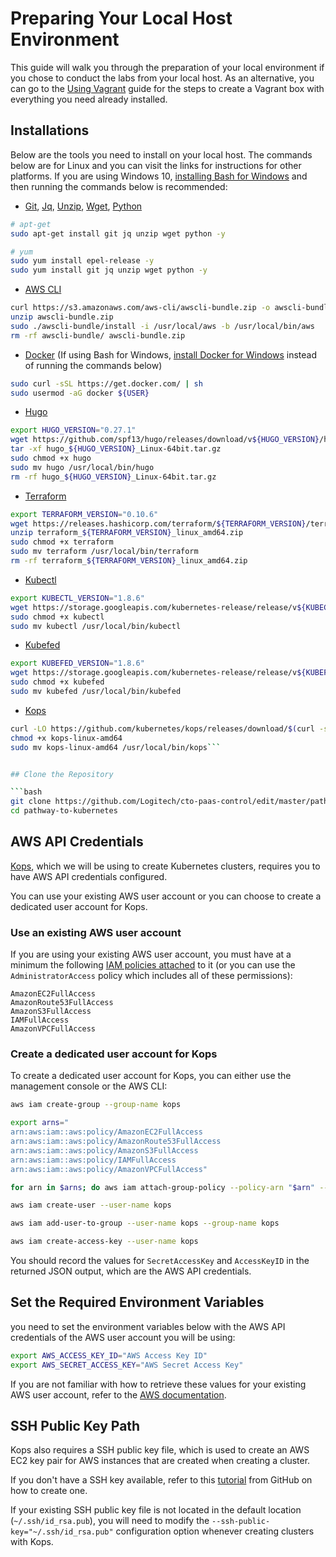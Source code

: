 # Preparing Your Local Host Environment

This guide will walk you through the preparation of your local environment if you chose to conduct the labs from your local host. As an alternative, you can go to the [Using Vagrant](/docs/using-vagrant.md) guide for the steps to create a Vagrant box with everything you need already installed.


## Installations

Below are the tools you need to install on your local host. The commands below are for Linux and you can visit the links for instructions for other platforms. If you are using Windows 10, [installing Bash for Windows](https://msdn.microsoft.com/en-us/commandline/wsl/install_guide) and then running the commands below is recommended:

* [Git](https://git-scm.com/book/en/v2/Getting-Started-Installing-Git), [Jq](https://stedolan.github.io/jq/download/), [Unzip](http://www.brocade.com/content/html/en/software-installation-guide/SDN-Controller-2.1.0-Software-Installation/GUID-0E81C58A-6F32-4862-9B0C-84F2DC8BA238.html), [Wget](https://www.gnu.org/software/wget/), [Python](https://www.python.org/downloads/)

```bash
# apt-get
sudo apt-get install git jq unzip wget python -y

# yum
sudo yum install epel-release -y
sudo yum install git jq unzip wget python -y
```

* [AWS CLI](http://docs.aws.amazon.com/cli/latest/userguide/installing.html)

```bash
curl https://s3.amazonaws.com/aws-cli/awscli-bundle.zip -o awscli-bundle.zip
unzip awscli-bundle.zip
sudo ./awscli-bundle/install -i /usr/local/aws -b /usr/local/bin/aws
rm -rf awscli-bundle/ awscli-bundle.zip
```

* [Docker](https://docs.docker.com/engine/installation/) (If using Bash for Windows, [install Docker for Windows](https://www.docker.com/docker-windows) instead of running the commands below)

```bash
sudo curl -sSL https://get.docker.com/ | sh
sudo usermod -aG docker ${USER}
```

* [Hugo](https://gohugo.io/overview/installing/)

```bash
export HUGO_VERSION="0.27.1"
wget https://github.com/spf13/hugo/releases/download/v${HUGO_VERSION}/hugo_${HUGO_VERSION}_Linux-64bit.tar.gz
tar -xf hugo_${HUGO_VERSION}_Linux-64bit.tar.gz
sudo chmod +x hugo
sudo mv hugo /usr/local/bin/hugo
rm -rf hugo_${HUGO_VERSION}_Linux-64bit.tar.gz
```

* [Terraform](https://www.terraform.io/downloads.html)

```bash
export TERRAFORM_VERSION="0.10.6"
wget https://releases.hashicorp.com/terraform/${TERRAFORM_VERSION}/terraform_${TERRAFORM_VERSION}_linux_amd64.zip
unzip terraform_${TERRAFORM_VERSION}_linux_amd64.zip
sudo chmod +x terraform
sudo mv terraform /usr/local/bin/terraform
rm -rf terraform_${TERRAFORM_VERSION}_linux_amd64.zip
```

* [Kubectl](https://kubernetes.io/docs/tasks/kubectl/install/)

```bash
export KUBECTL_VERSION="1.8.6"
wget https://storage.googleapis.com/kubernetes-release/release/v${KUBECTL_VERSION}/bin/linux/amd64/kubectl
sudo chmod +x kubectl
sudo mv kubectl /usr/local/bin/kubectl
```

* [Kubefed](https://kubernetes.io/docs/tutorials/federation/set-up-cluster-federation-kubefed/#getting-kubefed)

```bash
export KUBEFED_VERSION="1.8.6"
wget https://storage.googleapis.com/kubernetes-release/release/v${KUBEFED_VERSION}/bin/linux/amd64/kubefed
sudo chmod +x kubefed
sudo mv kubefed /usr/local/bin/kubefed
```

* [Kops](https://github.com/kubernetes/kops#installing)

```bash
curl -LO https://github.com/kubernetes/kops/releases/download/$(curl -s https://api.github.com/repos/kubernetes/kops/releases/latest | grep tag_name | cut -d '"' -f 4)/kops-linux-amd64
chmod +x kops-linux-amd64
sudo mv kops-linux-amd64 /usr/local/bin/kops```


## Clone the Repository

```bash
git clone https://github.com/Logitech/cto-paas-control/edit/master/pathway-to-kubernetes
cd pathway-to-kubernetes
```


## AWS API Credentials

[Kops](https://github.com/kubernetes/kops#kubernetes-operations-kops), which we will be using to create Kubernetes clusters, requires you to have AWS API credentials configured. 

You can use your existing AWS user account or you can choose to create a dedicated user account for Kops.

### Use an existing AWS user account

If you are using your existing AWS user account, you must have at a minimum the following [IAM policies attached](http://docs.aws.amazon.com/IAM/latest/UserGuide/access_policies_managed-using.html#policies_using-managed-console) to it (or you can use the `AdministratorAccess` policy which includes all of these permissions):

```console
AmazonEC2FullAccess
AmazonRoute53FullAccess
AmazonS3FullAccess
IAMFullAccess
AmazonVPCFullAccess
```

### Create a dedicated user account for Kops

To create a dedicated user account for Kops, you can either use the management console or the AWS CLI:

```bash
aws iam create-group --group-name kops

export arns="
arn:aws:iam::aws:policy/AmazonEC2FullAccess
arn:aws:iam::aws:policy/AmazonRoute53FullAccess
arn:aws:iam::aws:policy/AmazonS3FullAccess
arn:aws:iam::aws:policy/IAMFullAccess
arn:aws:iam::aws:policy/AmazonVPCFullAccess"

for arn in $arns; do aws iam attach-group-policy --policy-arn "$arn" --group-name kops; done

aws iam create-user --user-name kops

aws iam add-user-to-group --user-name kops --group-name kops

aws iam create-access-key --user-name kops
```

You should record the values for `SecretAccessKey` and `AccessKeyID` in the returned JSON output, which are the AWS API credentials.

## Set the Required Environment Variables

you need to set the environment variables below with the AWS API credentials of the AWS user account you will be using:

```bash
export AWS_ACCESS_KEY_ID="AWS Access Key ID"
export AWS_SECRET_ACCESS_KEY="AWS Secret Access Key"
```

If you are not familiar with how to retrieve these values for your existing AWS user account, refer to the [AWS documentation](http://docs.aws.amazon.com/cli/latest/userguide/cli-chap-getting-set-up.html).


## SSH Public Key Path

Kops also requires a SSH public key file, which is used to create an AWS EC2 key pair for AWS instances that are created when creating a cluster.

If you don't have a SSH key available, refer to this [tutorial](https://help.github.com/articles/generating-a-new-ssh-key-and-adding-it-to-the-ssh-agent/#platform-mac) from GitHub on how to create one.

If your existing SSH public key file is not located in the default location (`~/.ssh/id_rsa.pub`), you will need to modify the `--ssh-public-key="~/.ssh/id_rsa.pub"` configuration option whenever creating clusters with Kops.




